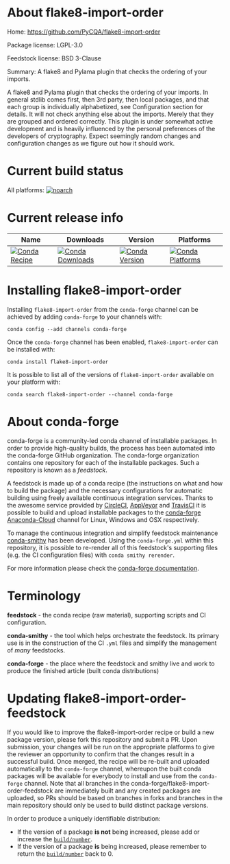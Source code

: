 About flake8-import-order
=========================

Home: https://github.com/PyCQA/flake8-import-order

Package license: LGPL-3.0

Feedstock license: BSD 3-Clause

Summary: A flake8 and Pylama plugin that checks the ordering of your imports.

A flake8 and Pylama plugin that checks the ordering of your imports.
In general stdlib comes first, then 3rd party, then local packages,
and that each group is individually alphabetized, see Configuration
section for details. It will not check anything else about the
imports. Merely that they are grouped and ordered correctly. This
plugin is under somewhat active development and is heavily influenced
by the personal preferences of the developers of cryptography. Expect
seemingly random changes and configuration changes as we figure out
how it should work.


Current build status
====================

All platforms:
[![noarch](https://img.shields.io/circleci/project/github/conda-forge/flake8-import-order-feedstock/master.svg?label=noarch)](https://circleci.com/gh/conda-forge/flake8-import-order-feedstock)

Current release info
====================

| Name | Downloads | Version | Platforms |
| --- | --- | --- | --- |
| [![Conda Recipe](https://img.shields.io/badge/recipe-flake8--import--order-green.svg)](https://anaconda.org/conda-forge/flake8-import-order) | [![Conda Downloads](https://img.shields.io/conda/dn/conda-forge/flake8-import-order.svg)](https://anaconda.org/conda-forge/flake8-import-order) | [![Conda Version](https://img.shields.io/conda/vn/conda-forge/flake8-import-order.svg)](https://anaconda.org/conda-forge/flake8-import-order) | [![Conda Platforms](https://img.shields.io/conda/pn/conda-forge/flake8-import-order.svg)](https://anaconda.org/conda-forge/flake8-import-order) |

Installing flake8-import-order
==============================

Installing `flake8-import-order` from the `conda-forge` channel can be achieved by adding `conda-forge` to your channels with:

```
conda config --add channels conda-forge
```

Once the `conda-forge` channel has been enabled, `flake8-import-order` can be installed with:

```
conda install flake8-import-order
```

It is possible to list all of the versions of `flake8-import-order` available on your platform with:

```
conda search flake8-import-order --channel conda-forge
```


About conda-forge
=================

conda-forge is a community-led conda channel of installable packages.
In order to provide high-quality builds, the process has been automated into the
conda-forge GitHub organization. The conda-forge organization contains one repository
for each of the installable packages. Such a repository is known as a *feedstock*.

A feedstock is made up of a conda recipe (the instructions on what and how to build
the package) and the necessary configurations for automatic building using freely
available continuous integration services. Thanks to the awesome service provided by
[CircleCI](https://circleci.com/), [AppVeyor](http://www.appveyor.com/)
and [TravisCI](https://travis-ci.org/) it is possible to build and upload installable
packages to the [conda-forge](https://anaconda.org/conda-forge)
[Anaconda-Cloud](http://docs.anaconda.org/) channel for Linux, Windows and OSX respectively.

To manage the continuous integration and simplify feedstock maintenance
[conda-smithy](http://github.com/conda-forge/conda-smithy) has been developed.
Using the ``conda-forge.yml`` within this repository, it is possible to re-render all of
this feedstock's supporting files (e.g. the CI configuration files) with ``conda smithy rerender``.

For more information please check the [conda-forge documentation](https://conda-forge.org/docs/).

Terminology
===========

**feedstock** - the conda recipe (raw material), supporting scripts and CI configuration.

**conda-smithy** - the tool which helps orchestrate the feedstock.
                   Its primary use is in the construction of the CI ``.yml`` files
                   and simplify the management of *many* feedstocks.

**conda-forge** - the place where the feedstock and smithy live and work to
                  produce the finished article (built conda distributions)


Updating flake8-import-order-feedstock
======================================

If you would like to improve the flake8-import-order recipe or build a new
package version, please fork this repository and submit a PR. Upon submission,
your changes will be run on the appropriate platforms to give the reviewer an
opportunity to confirm that the changes result in a successful build. Once
merged, the recipe will be re-built and uploaded automatically to the
`conda-forge` channel, whereupon the built conda packages will be available for
everybody to install and use from the `conda-forge` channel.
Note that all branches in the conda-forge/flake8-import-order-feedstock are
immediately built and any created packages are uploaded, so PRs should be based
on branches in forks and branches in the main repository should only be used to
build distinct package versions.

In order to produce a uniquely identifiable distribution:
 * If the version of a package **is not** being increased, please add or increase
   the [``build/number``](http://conda.pydata.org/docs/building/meta-yaml.html#build-number-and-string).
 * If the version of a package **is** being increased, please remember to return
   the [``build/number``](http://conda.pydata.org/docs/building/meta-yaml.html#build-number-and-string)
   back to 0.